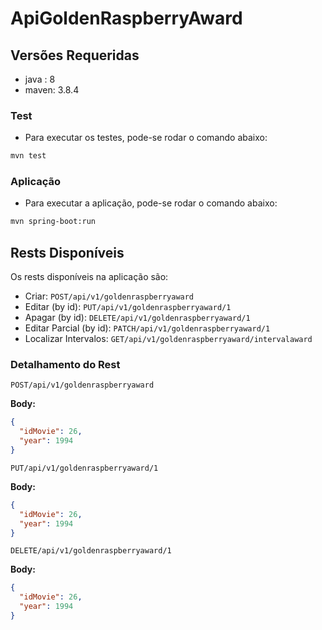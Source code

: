 # ApiGoldenRaspberryAward

## Versões Requeridas
* java : 8
* maven: 3.8.4

### Test

* Para executar os testes, pode-se rodar o comando abaixo:

```bash
mvn test
```

### Aplicação

* Para executar a aplicação, pode-se rodar o comando abaixo:

```bash
mvn spring-boot:run
```

## Rests Disponíveis

Os rests disponíveis na aplicação são:

* Criar: `POST/api/v1/goldenraspberryaward`
* Editar (by id): `PUT/api/v1/goldenraspberryaward/1`
* Apagar (by id): `DELETE/api/v1/goldenraspberryaward/1`
* Editar Parcial (by id): `PATCH/api/v1/goldenraspberryaward/1`
* Localizar Intervalos: `GET/api/v1/goldenraspberryaward/intervalaward`

### Detalhamento do Rest

`POST/api/v1/goldenraspberryaward`

**Body:**

```json
{
  "idMovie": 26,
  "year": 1994
}
```

`PUT/api/v1/goldenraspberryaward/1`

**Body:**

```json
{
  "idMovie": 26,
  "year": 1994
}
```

`DELETE/api/v1/goldenraspberryaward/1`

**Body:**

```json
{
  "idMovie": 26,
  "year": 1994
}
```
